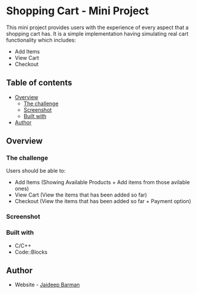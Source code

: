 # Shopping Cart - Mini Project

This mini project provides users with the experience of every aspect that a shopping cart has. It is a simple implementation having simulating real cart functionality which includes:
- Add Items
- View Cart
- Checkout

## Table of contents

- [Overview](#overview)
  - [The challenge](#the-challenge)
  - [Screenshot](#screenshot)
  - [Built with](#built-with)
- [Author](#author)

## Overview

### The challenge

Users should be able to:

- Add Items (Showing Available Products + Add items from those avilable ones)
- View Cart (View the items that has been added so far)
- Checkout (View the items that has been added so far + Payment option)

### Screenshot



### Built with

- C/C++
- Code::Blocks

## Author

- Website - [Jaideep Barman](https://www.showwcase.com/jd-barman)
